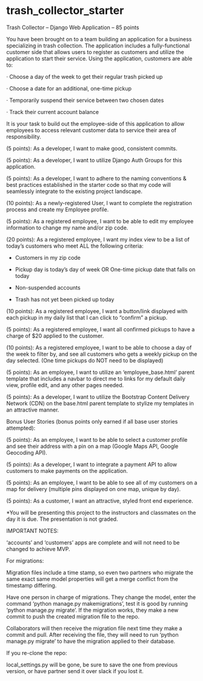 # trash_collector_starter

Trash Collector – Django Web Application – 85 points

You have been brought on to a team building an application for a business specializing in trash collection. The application includes a fully-functional customer side that allows users to register as customers and utilize the application to start their service. Using the application, customers are able to:

· Choose a day of the week to get their regular trash picked up

· Choose a date for an additional, one-time pickup

· Temporarily suspend their service between two chosen dates

· Track their current account balance

It is your task to build out the employee-side of this application to allow employees to access relevant customer data to service their area of responsibility.

(5 points): As a developer, I want to make good, consistent commits.

(5 points): As a developer, I want to utilize Django Auth Groups for this application.

(5 points): As a developer, I want to adhere to the naming conventions & best practices established in the starter code so that my code will seamlessly integrate to the existing project landscape.

(10 points): As a newly-registered User, I want to complete the registration process and create my Employee profile.

(5 points): As a registered employee, I want to be able to edit my employee information to change my name and/or zip code.

(20 points): As a registered employee, I want my index view to be a list of today’s customers who meet ALL the following criteria:

- Customers in my zip code

- Pickup day is today’s day of week OR One-time pickup date that falls on today

- Non-suspended accounts

- Trash has not yet been picked up today

(10 points): As a registered employee, I want a button/link displayed with each pickup in my daily list that I can click to “confirm” a pickup.

(5 points): As a registered employee, I want all confirmed pickups to have a charge of $20 applied to the customer.

(10 points): As a registered employee, I want to be able to choose a day of the week to filter by, and see all customers who gets a weekly pickup on the day selected. (One time pickups do NOT need to be displayed)

(5 points): As an employee, I want to utilize an ‘employee_base.html’ parent template that includes a navbar to direct me to links for my default daily view, profile edit, and any other pages needed.

(5 points): As a developer, I want to utilize the Bootstrap Content Delivery Network (CDN) on the base.html parent template to stylize my templates in an attractive manner.

Bonus User Stories (bonus points only earned if all base user stories attempted):

(5 points): As an employee, I want to be able to select a customer profile and see their address with a pin on a map (Google Maps API, Google Geocoding API).

(5 points): As a developer, I want to integrate a payment API to allow customers to make payments on the application.

(5 points): As an employee, I want to be able to see all of my customers on a map for delivery (multiple pins displayed on one map, unique by day).

(5 points): As a customer, I want an attractive, styled front end experience.

*You will be presenting this project to the instructors and classmates on the day it is due. The presentation is not graded.

IMPORTANT NOTES:

‘accounts’ and ‘customers’ apps are complete and will not need to be changed to achieve MVP.

For migrations:

Migration files include a time stamp, so even two partners who migrate the same exact same model properties will get a merge conflict from the timestamp differing.

Have one person in charge of migrations. They change the model, enter the command ‘python manage.py makemigrations’, test it is good by running ‘python manage.py migrate’. If the migration works, they make a new commit to push the created migration file to the repo.

Collaborators will then receive the migration file next time they make a commit and pull. After receiving the file, they will need to run ‘python manage.py migrate’ to have the migration applied to their database.

If you re-clone the repo:

local_settings.py will be gone, be sure to save the one from previous version, or have partner send it over slack if you lost it.

  <!--
{% extends 'employees\employee_base.html' %}

{% block title %} Employee Home {% endblock %}

{% block header %} Employee Portal {% endblock %}

{% block content %}
  {% if user.is_authenticated %}
        Hello {{ logged_in_employee.name }}!<br />
        Address: {{ logged_in_employee.address }} {{logged_in_employee.zip_code }}<br />
  Current balance: $ {{ logged_in_employee.balance }}.00
        <br />
        <br />
        {% if today > logged_in_employee.suspend_start and today < logged_in_employee.suspend_end %}
          Your pickups are suspended until {{ logged_in_employee.suspend_end }}

        {% endif %}

  {% else %}
    <p>You are at the employee index, but you are not logged in.</p>
    <a href="{% url 'login' %}">Log In</a>
    <a href="{% url 'accounts:register' %}">Sign Up</a>
  {% endif %}
{% endblock %}
-->

<!--

{% extends 'base.html' %}

{% block title %}{% block header %} Employee Home {% endblock %}{% endblock %}

{% block content %}
  {% if user.is_authenticated %}
    Hello Employee {{ user.username }}!
  {% else %}
    <p>You are at the employee index, but you are not logged in.</p>
    <a href="{% url 'login' %}">Log In</a>
    <a href="{% url 'accounts:register' %}">Sign Up</a>
  {% endif %}
{% endblock %}

-->